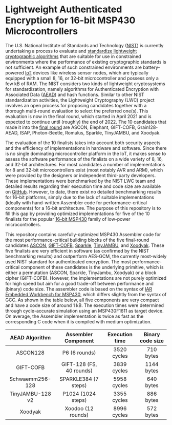 # Lightweight Authenticated Encryption for 16-bit MSP430 Microcontrollers

The U.S. National Institute of Standards and Technology ([NIST](https://www.nist.gov)) is currently undertaking a process to evaluate and [standardize lightweight cryptographic algorithms](https://csrc.nist.gov/Projects/lightweight-cryptography) that are suitable for use in constrained environments where the performance of existing cryptographic standards is not sufficient. An example of such constrained environments are battery-powered [IoT](https://en.wikipedia.org/wiki/Internet_of_things) devices like wireless sensor nodes, which are typically equipped with a small 8, 16, or 32-bit microcontroller and possess only a few kB of RAM. The NIST considers two kinds of lightweight cryptosystems for standardization, namely algorithms for Authenticated Encryption with Associated Data ([AEAD](https://en.wikipedia.org/wiki/Authenticated_encryption)) and hash functions. Similar to other NIST standardization activities, the Lightweight Cryptography (LWC) project involves an open process for proposing candidates together with a thorough multi-round evaluation to select the preferred one(s). This evaluation is now in the final round, which started in April 2021 and is expected to continue until (roughly) the end of 2022. The 10 candidates that made it into the [final round](https://csrc.nist.gov/News/2021/lightweight-crypto-finalists-announced) are ASCON, Elephant, GIFT-COFB, Grain128-AEAD, ISAP, Photon-Beetle, Romulus, Sparkle, TinyJAMBU, and Xoodyak.

The evaluation of the 10 finalists takes into account both security aspects and the efficiency of implementations in hardware and software. Since there is no single dominating microcontroller platform in the IoT, it makes sense to assess the software performance of the finalists on a wide variety of 8, 16, and 32-bit architectures. For most candidates a number of implementations for 8 and 32-bit microcontrollers exist (most notably AVR and ARM), which were provided by the designers or independent third-party developers. These implementations were benchmarked by the NIST LWC team and detailed results regarding their execution time and code size are available on [GitHub](https://github.com/usnistgov/Lightweight-Cryptography-Benchmarking). However, to date, there exist no detailed benchmarking results for 16-bit platforms, simply due to the lack of suitable implementations (ideally with hand-written Assembler code for performance-critical components) for a 16-bit architecture. The purpose of this repository is to fill this gap by providing optimized implementations for five of the 10 finalists for the popular [16-bit MSP430](https://en.wikipedia.org/wiki/TI_MSP430) family of low-power microcontrollers.

This repository contains carefully-optimized MSP430 Assembler code for the most performance-critical building blocks of the five final-round candidates [ASCON](https://ascon.iaik.tugraz.at), [GIFT-COFB](https://www.isical.ac.in/~lightweight/COFB/), [Sparkle](https://sparkle-lwc.github.io), [TinyJAMBU](https://www3.ntu.edu.sg/home/wuhj/research/tinyjambu/tinyjambu.html), and [Xoodyak](https://keccak.team/xoodyak.html). These five finalists are very efficient in software (as confirmed by the NIST benchmarking results) and outperform AES-GCM, the currently most-widely used NIST standard for authenticated encryption. The most performance-critical component of these candidates is the underlying primitive, which is either a permutation (ASCON, Sparkle, TinyJambu, Xoodyak) or a block cipher (GIFT-COFB). However, the implementations are not purely optimized for high speed but aim for a good trade-off between performance and (binary) code size. The assembler code is based on the syntax of [IAR Embedded Workbench for MSP430](https://www.iar.com/products/architectures/iar-embedded-workbench-for-msp430/), which differs slightly from the syntax of GCC. As shown in the table below, all five components are very compact and have a code size of around 1 kB. The execution times were determined through cycle-accurate simulation using an MSP430F1611 as target device. On average, the Assembler implementation is twice as fast as the corresponding C code when it is compiled with medium optimization.

| AEAD Algorithm   | Assembler Component      | Execution time | Binary code size |
| :--------------: | :----------------------: | :------------: | :--------------: |
| ASCON128         | P6 (6 rounds)            | 3520 cycles    | 710 bytes        |
| GIFT-COFB        | GIFT-128 (FS, 40 rounds) | 3839 cycles    | 1144 bytes       |
| Schwaemm256-128  | SPARKLE384 (7 steps)     | 5958 cycles    | 640 bytes        |
| TinyJAMBU-128 v2 | P1024 (1024 steps)       | 3355 cycles    | 886 bytes        |
| Xoodyak          | Xoodoo (12 rounds)       | 8996 cycles    | 572 bytes        |
